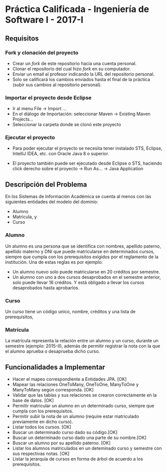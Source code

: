 # Práctica Calificada - Ingeniería de Software I - 2017-I #

## Requisitos ##

### Fork y clonación del proyecto ###
* Crear un _fork_ de este repositorio hacia una cuenta personal.
* Clonar el repositorio del cual hizo _fork_ en su computador.
* Enviar un email al profesor indicando la URL del repositorio personal.
* Solo se calificará los cambios enviados hasta el final de la práctica (subir sus cambios al repositorio personal).

### Importar el proyecto desde Eclipse ###

* Ir al menu File -> Import ...
* En el diálogo de Importación: seleccionar Maven -> Existing Maven Projects...
* Seleccionar la carpeta donde se clonó este proyecto

### Ejecutar el proyecto ###

* Para poder ejecutar el proyecto se necesita tener instalado STS, Eclipse, IntelliJ IDEA, etc. con Oracle Java 8 o superior.

* El proyecto también puede ser ejecutado desde Eclipse o STS, haciendo click derecho sobre el proyecto -> Run As... -> Java Application

## Descripción del Problema ##

En los Sistemas de Información Académica se cuenta al menos con las siguientes entidades del modelo del dominio:

* Alumno
* Matrícula, y
* Curso

### Alumno ###
Un alumno es una persona que se identifica con nombres, apellido paterno, apellido materno y DNI que puede matricularse en determinados cursos,
siempre que cumpla con los prerequisitos exigidos por 
el reglamento de la institución. Una de estas reglas es por ejemplo:

* Un alumno nuevo solo puede matricularse en 20 créditos por semestre.
* Un alumno con uno a dos cursos desaprobados en el semestre anterior, solo puede llevar 16 créditos. Y está obligado a llevar los cursos desaprobados hasta aprobarlos.

### Curso ###
Un curso tiene un código unico, nombre, créditos y una lista de prerequisitos, 

### Matrícula ###
La matrícula representa la relación entre un alumno y un curso, durante un semestre (ejemplo: 2015-II), además de permitir registrar
la nota con la que el alumno aprueba o desaprueba dicho curso.

## Funcionalidades a Implementar ##
* Hacer el mapeo correspondiente a Entidades JPA. [OK]
* Mapear las relaciones OneToMany, OneToOne, ManyToOne y ManyToMany según corresponda. [OK]
* Validar que las tablas y sus relaciones se crearon correctamente en la base de datos. [OK]
* Permitir matricular un alumno en un determinado curso, siempre que cumpla con los prerequisitos.
* Permitir subir la nota de un alumno (require estar matriculado previamente en dicho curso).
* Listar todos los cursos. [OK]
* Buscar un determinado curso dado su código.[OK]
* Buscar un determinado curso dado una parte de su nombre.[OK]
* Buscar un alumno por su apellido paterno. [OK]
* Listar los alumnos matriculados en un deteminado curso y semestre con sus respectivas notas. [OK]
* Listar la jerarquía de cursos en forma de árbol de acuerdo a los prerequisitos.
